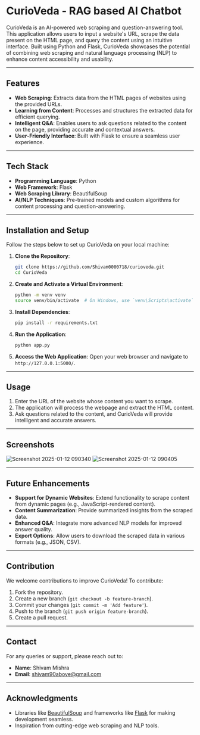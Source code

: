 # CurioVeda - RAG based AI Chatbot

CurioVeda is an AI-powered web scraping and question-answering tool. This application allows users to input a website's URL, scrape the data present on the HTML page, and query the content using an intuitive interface. Built using Python and Flask, CurioVeda showcases the potential of combining web scraping and natural language processing (NLP) to enhance content accessibility and usability.

---

## Features

- **Web Scraping**: Extracts data from the HTML pages of websites using the provided URLs.
- **Learning from Content**: Processes and structures the extracted data for efficient querying.
- **Intelligent Q&A**: Enables users to ask questions related to the content on the page, providing accurate and contextual answers.
- **User-Friendly Interface**: Built with Flask to ensure a seamless user experience.

---

## Tech Stack

- **Programming Language**: Python
- **Web Framework**: Flask
- **Web Scraping Library**: BeautifulSoup
- **AI/NLP Techniques**: Pre-trained models and custom algorithms for content processing and question-answering.

---

## Installation and Setup

Follow the steps below to set up CurioVeda on your local machine:

1. **Clone the Repository**:
   ```bash
   git clone https://github.com/Shivam0000718/curioveda.git
   cd CurioVeda
   ```

2. **Create and Activate a Virtual Environment**:
   ```bash
   python -m venv venv
   source venv/bin/activate  # On Windows, use `venv\Scripts\activate`
   ```

3. **Install Dependencies**:
   ```bash
   pip install -r requirements.txt
   ```

4. **Run the Application**:
   ```bash
   python app.py
   ```

5. **Access the Web Application**:
   Open your web browser and navigate to `http://127.0.0.1:5000/`.

---

## Usage

1. Enter the URL of the website whose content you want to scrape.
2. The application will process the webpage and extract the HTML content.
3. Ask questions related to the content, and CurioVeda will provide intelligent and accurate answers.

---

## Screenshots

![Screenshot 2025-01-12 090340](https://github.com/user-attachments/assets/004d66c1-bd17-47a6-9c6e-88870199480f)
![Screenshot 2025-01-12 090405](https://github.com/user-attachments/assets/32f57d0c-4c91-461a-8a30-4db92d5d0446)


---

## Future Enhancements

- **Support for Dynamic Websites**: Extend functionality to scrape content from dynamic pages (e.g., JavaScript-rendered content).
- **Content Summarization**: Provide summarized insights from the scraped data.
- **Enhanced Q&A**: Integrate more advanced NLP models for improved answer quality.
- **Export Options**: Allow users to download the scraped data in various formats (e.g., JSON, CSV).

---

## Contribution

We welcome contributions to improve CurioVeda! To contribute:

1. Fork the repository.
2. Create a new branch (`git checkout -b feature-branch`).
3. Commit your changes (`git commit -m 'Add feature'`).
4. Push to the branch (`git push origin feature-branch`).
5. Create a pull request.


---

## Contact

For any queries or support, please reach out to:

- **Name**: Shivam Mishra
- **Email**: shivam90above@gmail.com

---

## Acknowledgments

- Libraries like [BeautifulSoup](https://www.crummy.com/software/BeautifulSoup/) and frameworks like [Flask](https://flask.palletsprojects.com/) for making development seamless.
- Inspiration from cutting-edge web scraping and NLP tools.
